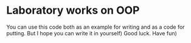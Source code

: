 # Laboratory works on OOP
You can use this code both as an example for writing and as a code for putting. 
But I hope you can write it in yourself)
Good luck.
Have fun)
